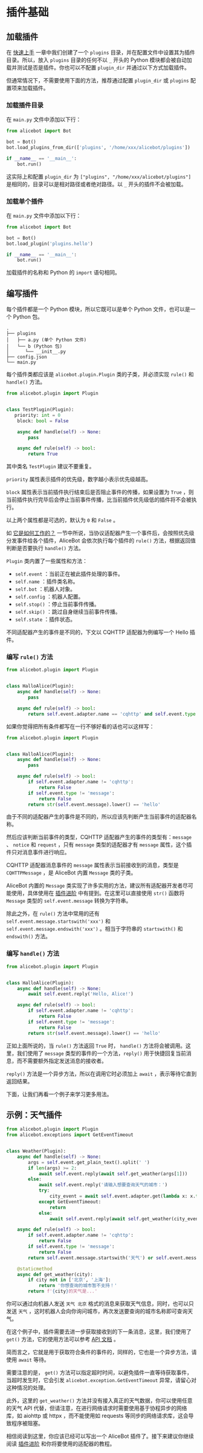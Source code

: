 # 插件基础

## 加载插件

在 [快速上手](./getting-started.md) 一章中我们创建了一个 `plugins` 目录，并在配置文件中设置其为插件目录。所以，放入 `plugins` 目录的任何不以 `_` 开头的 Python
模块都会被自动加载并测试是否是插件。你也可以不配置 `plugin_dir` 并通过以下方式加载插件。

但通常情况下，不需要使用下面的方法，推荐通过配置 `plugin_dir` 或 `plugins` 配置项来加载插件。

### 加载插件目录

在 `main.py` 文件中添加以下行：

```python {4}
from alicebot import Bot

bot = Bot()
bot.load_plugins_from_dir(['plugins', '/home/xxx/alicebot/plugins'])

if __name__ == '__main__':
    bot.run()
```

这实际上和配置 `plugin_dir` 为 `["plugins", "/home/xxx/alicebot/plugins"]` 是相同的，目录可以是相对路径或者绝对路径。以 `_` 开头的插件不会被加载。

### 加载单个插件

在 `main.py` 文件中添加以下行：

```python {4}
from alicebot import Bot

bot = Bot()
bot.load_plugin('plugins.hello')

if __name__ == '__main__':
    bot.run()
```

加载插件的名称和 Python 的 `import` 语句相同。

## 编写插件

每个插件都是一个 Python 模块，所以它既可以是单个 Python 文件，也可以是一个 Python 包。

```:no-line-numbers
.
├── plugins
│   ├── a.py (单个 Python 文件)
│   └── b (Python 包)
│      └── __init__.py
├── config.json
└── main.py
```

每个插件类都应该是 `alicebot.plugin.Plugin` 类的子类，并必须实现 `rule()` 和 `handle()` 方法。

```python {5-6}
from alicebot.plugin import Plugin


class TestPlugin(Plugin):
   priority: int = 0
    block: bool = False

    async def handle(self) -> None:
        pass

    async def rule(self) -> bool:
        return True

```

其中类名 `TestPlugin` 建议不要重复。

`priority` 属性表示插件的优先级，数字越小表示优先级越高。

`block` 属性表示当前插件执行结束后是否阻止事件的传播，如果设置为 `True` ，则当前插件执行完毕后会停止当前事件传播，比当前插件优先级低的插件将不会被执行。

以上两个属性都是可选的，默认为 `0` 和 `False` 。

如 [它是如何工作的？](./#它是如何工作的？) 一节中所说，当协议适配器产生一个事件后，会按照优先级分发事件给各个插件，AliceBot 会依次执行每个插件的 `rule()` 方法，根据返回值判断是否要执行 `handle()`
方法。

`Plugin` 类内置了一些属性和方法：

- `self.event` ：当前正在被此插件处理的事件。
- `self.name` ：插件类名称。
- `self.bot` ：机器人对象。
- `self.config` ：机器人配置。
- `self.stop()` ：停止当前事件传播。
- `self.skip()` ：跳过自身继续当前事件传播。
- `self.state` ：插件状态。

不同适配器产生的事件是不同的，下文以 CQHTTP 适配器为例编写一个 Hello 插件。

### 编写 `rule()` 方法

```python {9}
from alicebot.plugin import Plugin


class HalloAlice(Plugin):
    async def handle(self) -> None:
        pass

    async def rule(self) -> bool:
        return self.event.adapter.name == 'cqhttp' and self.event.type == 'message' and str(self.event.message).lower() == 'hello'

```

如果你觉得把所有条件都写在一行不够好看的话也可以这样写：

```python {9-13}
from alicebot.plugin import Plugin


class HalloAlice(Plugin):
    async def handle(self) -> None:
        pass

    async def rule(self) -> bool:
        if self.event.adapter.name != 'cqhttp':
            return False
        if self.event.type != 'message':
            return False
        return str(self.event.message).lower() == 'hello'

```

由于不同的适配器产生的事件是不同的，所以应该先判断产生当前事件的适配器名称。

然后应该判断当前事件的类型，CQHTTP 适配器产生的事件的类型有：`message` 、 `notice` 和 `request` ，只有 `message` 类型的适配器才有 `message` 属性，这个插件只对消息事件进行响应。

CQHTTP 适配器消息事件的 `message` 属性表示当前接收到的消息，类型是 `CQHTTPMessage` ，是 AliceBot 内置 `Message` 类的子类。

AliceBot 内置的 `Message` 类实现了许多实用的方法，建议所有适配器开发者尽可能使用，具体使用在 [插件进阶](./plugin-advanced.md) 中有提到。在这里可以直接使用 `str()`
函数将 `Message` 类型的 `self.event.message` 转换为字符串。

除此之外，在 `rule()` 方法中常用的还有 `self.event.message.startswith('xxx')` 和  `self.event.message.endswith('xxx')`
。相当于字符串的 `startswith()` 和 `endswith()` 方法。

### 编写 `handle()` 方法

```python {6}
from alicebot.plugin import Plugin


class HalloAlice(Plugin):
    async def handle(self) -> None:
        await self.event.reply('Hello, Alice!')

    async def rule(self) -> bool:
        if self.event.adapter.name != 'cqhttp':
            return False
        if self.event.type != 'message':
            return False
        return str(self.event.message).lower() == 'hello'

```

正如上面所说的，当 `rule()` 方法返回 `True` 时， `handle()` 方法将会被调用。这里，我们使用了 `message` 类型的事件的一个方法，`reply()`
用于快捷回复当前消息，而不需要额外指定发送消息的接收者。

`reply()` 方法是一个异步方法，所以在调用它时必须加上 `await` ，表示等待它直到返回结果。

下面，让我们再看一个例子来学习更多用法。

## 示例：天气插件

```python
from alicebot.plugin import Plugin
from alicebot.exceptions import GetEventTimeout


class Weather(Plugin):
    async def handle(self) -> None:
        args = self.event.get_plain_text().split(' ')
        if len(args) >= 2:
            await self.event.reply(await self.get_weather(args[1]))
        else:
            await self.event.reply('请输入想要查询天气的城市：')
            try:
                city_event = await self.event.adapter.get(lambda x: x.type == 'message', timeout=10)
            except GetEventTimeout:
                return
            else:
                await self.event.reply(await self.get_weather(city_event.get_plain_text()))

    async def rule(self) -> bool:
        if self.event.adapter.name != 'cqhttp':
            return False
        if self.event.type != 'message':
            return False
        return self.event.message.startswith('天气') or self.event.message.startswith('weather')

    @staticmethod
    async def get_weather(city):
        if city not in ['北京', '上海']:
            return '你想查询的城市暂不支持！'
        return f'{city}的天气是...'

```

你可以通过向机器人发送 `天气 北京` 格式的消息来获取天气信息，同时，也可以只发送 `天气` ，这时机器人会向你询问城市，再次发送要查询的城市名称即可查询天气。

在这个例子中，插件需要去进一步获取接收到的下一条消息，这里，我们使用了 `get()`
方法，它的使用方法可以参考 [API 文档](/api/adapter/#Adapter.get) 。

简而言之，它就是用于获取符合条件的事件的，同样的，它也是一个异步方法，请使用 `await` 等待。

需要注意的是， `get()` 方法可以指定超时时间，以避免插件一直等待获取事件，当超时发生时，它会引发 `alicebot.exception.GetEventTimeout` 异常，请留心对这种情况的处理。

此外，这里的 `get_weather()` 方法并没有接入真正的天气数据，你可以使用任意的天气 API 代替，但请注意，在进行网络请求时需要使用基于协程异步的网络库，如 aiohttp 或 httpx ，而不能使用如 requests
等同步的网络请求库，这会导致程序被阻塞。

相信阅读到这里，你应该已经可以写出一个 AliceBot 插件了。接下来建议你继续阅读 [插件进阶](./plugin-advanced.md) 和你将要使用的适配器的教程。
